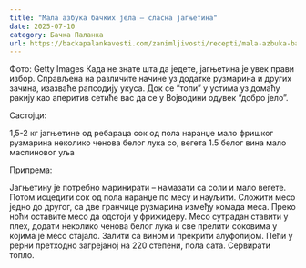 ```yaml
---
title: "Мала азбука бачких јела – сласна јагњетина"
date: 2025-07-10
category: Бачка Паланка
url: https://backapalankavesti.com/zanimljivosti/recepti/mala-azbuka-backih-jela-veoma-slasna-jagnjetina/
---
```


Фото: Getty Images
            Када не знате шта да једете, јагњетина је увек прави избор. Справљена на различите начине уз додатке рузмарина и других зачина, изазваће рапсодију укуса. Док се “топи” у устима уз домаћу ракију као аперитив сетиће вас да се у Војводини одувек “добро јело”.

Састојци:

1,5-2 кг јагњетине од ребараца
сок од пола наранџе
мало фришког рузмарина
неколико ченова белог лука
со, вегета
1.5 белог вина
мало маслиновог уља

Припрема:

Јагњетину је потребно маринирати – намазати са соли и мало вегете. Потом исцедити сок од пола наранџе по месу и науљити. Сложити месо једно до другог, са две гранчице рузмарина између комада меса. Преко ноћи оставите месо да одстоји у фрижидеру.
Месо сутрадан ставити у плех, додати неколико ченова белог лука и све прелити соковима у којима је месо стајало. Залити са вином и прекрити алуфолијом. Пећи у рерни претходно загрејаној на 220 степени, пола сата. Сервирати топло.
